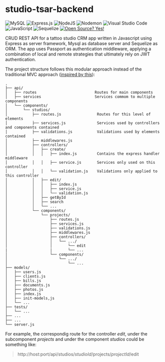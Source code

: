 # studio-tsar-backend

![MySQL](https://img.shields.io/badge/mysql-%2300f.svg?style=for-the-badge&logo=mysql&logoColor=white)
![Express.js](https://img.shields.io/badge/express.js-%23404d59.svg?style=for-the-badge&logo=express&logoColor=%2361DAFB)
![NodeJS](https://img.shields.io/badge/node.js-6DA55F?style=for-the-badge&logo=node.js&logoColor=white)
![Nodemon](https://img.shields.io/badge/NODEMON-%23323330.svg?style=for-the-badge&logo=nodemon&logoColor=%BBDEAD)
![Visual Studio Code](https://img.shields.io/badge/Visual%20Studio%20Code-0078d7.svg?style=for-the-badge&logo=visual-studio-code&logoColor=white)
![JavaScript](https://img.shields.io/badge/javascript-%23323330.svg?style=for-the-badge&logo=javascript&logoColor=%23F7DF1E)
![Sequelize](https://img.shields.io/badge/Sequelize-52B0E7?style=for-the-badge&logo=Sequelize&logoColor=white)
[![Open Source? Yes!](https://badgen.net/badge/Open%20Source%20%3F/Yes%21/blue?icon=github)](https://github.com/Naereen/badges/)


CRUD REST API for a tattoo studio CRM app written in Javascript using Express as server framework, Mysql as database server and Sequelize as ORM.
The app uses Passport as authentication middleware, applying a combination of local and remote strategies that ultimately rely on JWT authentication.

The project structure follows this modular approach instead of the traditional MVC approach ([inspired by this](https://www.codemzy.com/blog/nodejs-file-folder-structure)):


    .
    ├── api/
    │   ├── routes                          Routes for main components
    │   ├── services                        Services commom to multiple components
    │   └── components/
    │       └── studios/
    │           ├── routes.js                Routes for this level of elements
    │           ├── services.js              Services used by controllers and components contained
    │           ├── validations.js           Validations used by elements contained
    │           ├── middlewares.js
    │           ├── controllers/
    │           │   ├── create/
    │           │   │   ├── index.js         Contains the express handler middleware
    │           │   │   ├── service.js       Services only used on this controller
    │           │   │   └── validation.js    Validations only applied to this controller
    │           │   ├── edit/
    │           │   │   ├── index.js
    │           │   │   ├── service.js
    │           │   │   └── validation.js
    │           │   ├── getById
    │           │   ├── search
    │           │   └── ...
    │           └── components/
    │               └── projects/
    │                   ├── routes.js
    │                   ├── services.js
    │                   ├── validations.js
    │                   ├── middlewares.js
    │                   ├── controllers/
    │                   │   └── .../
    │                   │       └── edit
    |                   |       └── ...
    │                   └── components/
    │                       └── .../
    │                           └── ...
    ├── models/
    │   ├── users.js
    │   ├── clients.js
    │   ├── bills.js
    │   ├── documents.js
    │   ├── photos.js
    │   ├── index.js
    │   ├── init-models,js
    │   └── ...
    ├── tests/
    │   └── ...
    ├── ...
    ├── ...
    └── server.js

For example, the correspondig route for the controller *edit*, under the subcomponent *projects* and under the component *studios* could be something like:

>http://host:port/api/studios/_studioId_/projects/_projectId_/edit


